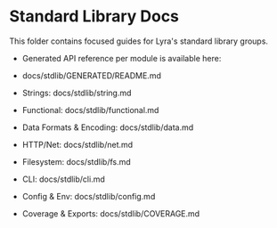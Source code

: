 # Standard Library Docs

This folder contains focused guides for Lyra's standard library groups.

- Generated API reference per module is available here:
- docs/stdlib/GENERATED/README.md

- Strings: docs/stdlib/string.md
- Functional: docs/stdlib/functional.md
- Data Formats & Encoding: docs/stdlib/data.md
- HTTP/Net: docs/stdlib/net.md
- Filesystem: docs/stdlib/fs.md
- CLI: docs/stdlib/cli.md
- Config & Env: docs/stdlib/config.md
- Coverage & Exports: docs/stdlib/COVERAGE.md
